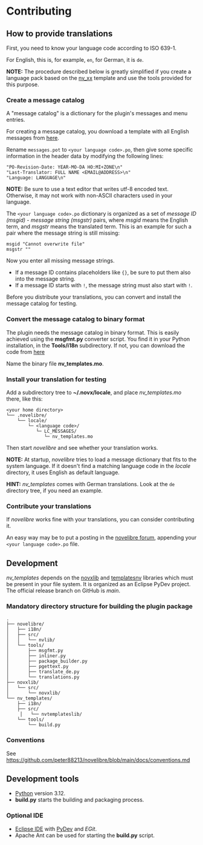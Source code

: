 # Contributing

## How to provide translations

First, you need to know your language code according to ISO 639-1.

For English, this is, for example, `en`, for German, it is `de`.

**NOTE:** The procedure described below is greatly simplified if you create a language pack based on the [nv_xx](https://github.com/peter88213/nv_xx) template and use the tools provided for this purpose. 

### Create a message catalog

A "message catalog" is a dictionary for the plugin's messages and menu entries.

For creating a message catalog, you download a template with all English messages from [here](https://github.com/peter88213/nv_templates/blob/main/i18n/messages.pot). 


Rename `messages.pot` to `<your language code>.po`, then give some specific information in the header data by modifying the following lines:

```
"PO-Revision-Date: YEAR-MO-DA HO:MI+ZONE\n"
"Last-Translator: FULL NAME <EMAIL@ADDRESS>\n"
"Language: LANGUAGE\n"
```

**NOTE:** Be sure to use a text editor that writes utf-8 encoded text. Otherwise, it may not work with non-ASCII characters used in your language.

The  `<your language code>.po` dictionary is organized as a set of *message ID (msgid)* - *message string (msgstr)* pairs, where *msgid* means the English term, and *msgstr* means the translated term. This is an example for such a pair where the message string is still missing:

```
msgid "Cannot overwrite file"
msgstr ""
```

Now you enter all missing message strings. 
- If a message ID contains placeholders like `{}`, be sure to put them also into the message string.  
- If a message ID starts with `!`, the message string must also start with `!`. 

Before you distribute your translations, you can convert and install the message catalog for testing. 

### Convert the message catalog to binary format

The plugin needs the message catalog in binary format. This is easily achieved using the **msgfmt.py** converter script. 
You find it in your Python installation, in the **Tools/i18n** subdirectory. If not, you can download the code from [here](https://github.com/python/cpython/blob/main/Tools/i18n/msgfmt.py)

Name the binary file **nv_templates.mo**. 


### Install your translation for testing

Add a subdirectory tree to **~/.novx/locale**, and place *nv_templates.mo* there, like this:

```
<your home directory>
└── .novelibre/
    └── locale/
        └─ <language code>/
           └─ LC_MESSAGES/
              └─ nv_templates.mo
```

Then start *novelibre* and see whether your translation works. 

**NOTE:** At startup, *novelibre* tries to load a message dictionary that fits to the system language. If it doesn't find a matching language code in the *locale* directory, it uses English as default language. 

**HINT:** *nv_templates* comes with German translations. Look at the `de` directory tree, if you need an example. 


### Contribute your translations

If *novelibre* works fine with your translations, you can consider contributing it. 

An easy way may be to put a posting in the [novelibre forum](https://github.com/peter88213/novelibre/discussions), appending your  `<your language code>.po` file. 


## Development

*nv_templates* depends on the [novxlib](https://github.com/peter88213/novxlib) and [templatesnv](https://github.com/peter88213/templatesnv) libraries which must be present in your file system. It is organized as an Eclipse PyDev project. The official release branch on GitHub is *main*.

### Mandatory directory structure for building the plugin package

```
.
├── novelibre/
│   ├── i18n/
│   ├── src/
│   │   └── nvlib/
│   └── tools/ 
│       ├── msgfmt.py
│       ├── inliner.py
│       ├── package_builder.py
│       ├── pgettext.py
│       ├── translate_de.py
│       └── translations.py
├── novxlib/
│   └── src/
│       └── novxlib/
└── nv_templates/
    ├── i18n/
    ├── src/
	 │   └── nvtemplateslib/
    └── tools/ 
        └── build.py
```

### Conventions

See https://github.com/peter88213/novelibre/blob/main/docs/conventions.md

## Development tools

- [Python](https://python.org) version 3.12.
- **build.py** starts the building and packaging process.

### Optional IDE
- [Eclipse IDE](https://eclipse.org) with [PyDev](https://pydev.org) and *EGit*.
- Apache Ant can be used for starting the **build.py** script.


